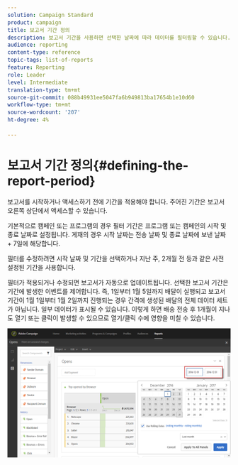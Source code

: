 ```yaml
---
solution: Campaign Standard
product: campaign
title: 보고서 기간 정의
description: 보고서 기간을 사용하면 선택한 날짜에 따라 데이터를 필터링할 수 있습니다.
audience: reporting
content-type: reference
topic-tags: list-of-reports
feature: Reporting
role: Leader
level: Intermediate
translation-type: tm+mt
source-git-commit: 088b49931ee5047fa6b949813ba17654b1e10d60
workflow-type: tm+mt
source-wordcount: '207'
ht-degree: 4%

---
```



# 보고서 기간 정의{#defining-the-report-period}

보고서를 시작하거나 액세스하기 전에 기간을 적용해야 합니다. 주어진 기간은 보고서 오른쪽 상단에서 액세스할 수 있습니다.

기본적으로 캠페인 또는 프로그램의 경우 필터 기간은 프로그램 또는 캠페인의 시작 및 종료 날짜로 설정됩니다. 게재의 경우 시작 날짜는 전송 날짜 및 종료 날짜에 보낸 날짜 + 7일에 해당합니다.

필터를 수정하려면 시작 날짜 및 기간을 선택하거나 지난 주, 2개월 전 등과 같은 사전 설정된 기간을 사용합니다.

필터가 적용되거나 수정되면 보고서가 자동으로 업데이트됩니다. 선택한 보고서 기간은 기간에 발생한 이벤트를 제어합니다. 즉, 1일부터 1월 5일까지 배달이 실행되고 보고서 기간이 1월 1일부터 1월 2일까지 진행되는 경우 간격에 생성된 배달의 전체 데이터 세트가 아닙니다. 일부 데이터가 표시될 수 있습니다. 이렇게 하면 배송 전송 후 1개월이 지나도 열기 또는 클릭이 발생할 수 있으므로 열기/클릭 수에 영향을 미칠 수 있습니다.

![](assets/campaign_reports_5.png)
